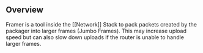 ## Overview
Framer is a tool inside the [[Network]] Stack to pack packets created by the packager into larger frames (Jumbo Frames). This may increase upload speed but can also slow down uploads if the router is unable to handle larger frames.